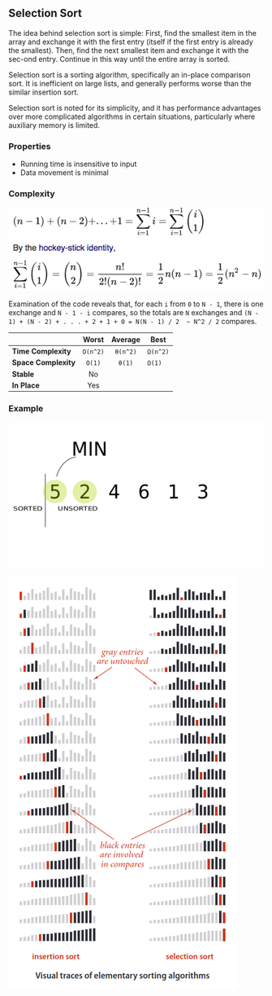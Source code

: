 ## Selection Sort
The idea behind selection sort is simple: First, find the smallest item in the array and exchange it with the first entry (itself if the first entry is already the smallest). Then, find the next smallest item and exchange it with the sec-ond entry. Continue in this way until the entire array is sorted.

Selection sort is a sorting algorithm, specifically an in-place comparison sort. It is inefficient on large lists, and generally performs worse than the similar insertion sort.

Selection sort is noted for its simplicity, and it has performance advantages over more complicated algorithms in certain situations, particularly where auxiliary memory is limited.

### Properties
* Running time is insensitive to input
* Data movement is minimal

### Complexity
![](./images/selection-sort-complexity.png)

Examination of the code reveals that, for each `i` from `0` to `N - 1`, there is one exchange and `N - 1 - i` compares, so the totals are `N` exchanges and `(N - 1) + (N - 2) + . . . + 2 + 1 + 0 = N(N - 1) / 2  ~ N^2 / 2` compares.

|  | Worst | Average | Best |
|:--|:-:|:-:|---|
| __Time Complexity__ | `O(n^2)` | `θ(n^2)` | `Ω(n^2)` |
| __Space Complexity__ | `O(1)` | `θ(1)` | `Ω(1)` |
| __Stable__ | No |
| __In Place__ | Yes |

### Example
![selection-sort](./images/selection-sort.gif)

![insertion-sort-visual-trace](../insertion/images/insertion-sort-visual-trace.png)
